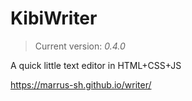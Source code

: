 #  KibiWriter  #

>   Current version: _0.4.0_

A quick little text editor in HTML+CSS+JS

<https://marrus-sh.github.io/writer/>
